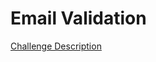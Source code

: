 Email Validation
================

[Challenge Description](https://www.codeeval.com/open_challenges/35)